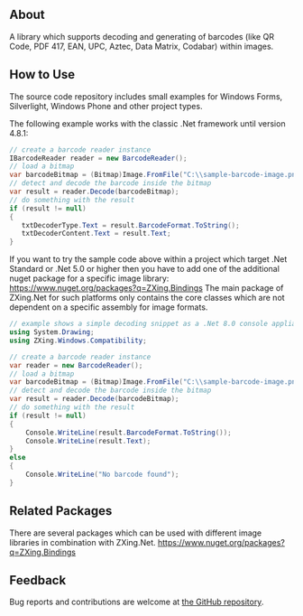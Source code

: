 ## About
A library which supports decoding and generating of barcodes (like QR Code, PDF 417, EAN, UPC, Aztec, Data Matrix, Codabar) within images.

## How to Use
The source code repository includes small examples for Windows Forms, Silverlight, Windows Phone and other project types.

The following example works with the classic .Net framework until version 4.8.1:

```csharp
// create a barcode reader instance
IBarcodeReader reader = new BarcodeReader();
// load a bitmap
var barcodeBitmap = (Bitmap)Image.FromFile("C:\\sample-barcode-image.png");
// detect and decode the barcode inside the bitmap
var result = reader.Decode(barcodeBitmap);
// do something with the result
if (result != null)
{
   txtDecoderType.Text = result.BarcodeFormat.ToString();
   txtDecoderContent.Text = result.Text;
}
```
If you want to try the sample code above within a project which target .Net Standard or .Net 5.0 or higher then you have to add one of the
additional nuget package for a specific image library: https://www.nuget.org/packages?q=ZXing.Bindings
The main package of ZXing.Net for such platforms only contains the core classes which are not dependent on a specific assembly for image formats.

```csharp
// example shows a simple decoding snippet as a .Net 8.0 console appliation which uses the ZXing.Windows.Compatibility package
using System.Drawing;
using ZXing.Windows.Compatibility;

// create a barcode reader instance
var reader = new BarcodeReader();
// load a bitmap
var barcodeBitmap = (Bitmap)Image.FromFile("C:\\sample-barcode-image.png");
// detect and decode the barcode inside the bitmap
var result = reader.Decode(barcodeBitmap);
// do something with the result
if (result != null)
{
    Console.WriteLine(result.BarcodeFormat.ToString());
    Console.WriteLine(result.Text);
}
else
{
    Console.WriteLine("No barcode found");
}
```

## Related Packages
There are several packages which can be used with different image libraries in combination with ZXing.Net.
https://www.nuget.org/packages?q=ZXing.Bindings

## Feedback
Bug reports and contributions are welcome at [the GitHub repository](https://github.com/micjahn/ZXing.Net).
